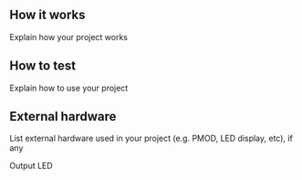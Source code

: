 <!---

This file is used to generate your project datasheet. Please fill in the information below and delete any unused
sections.

You can also include images in this folder and reference them in the markdown. Each image must be less than
512 kb in size, and the combined size of all images must be less than 1 MB.
-->

## How it works

Explain how your project works

## How to test

Explain how to use your project

## External hardware

List external hardware used in your project (e.g. PMOD, LED display, etc), if any

Output LED
